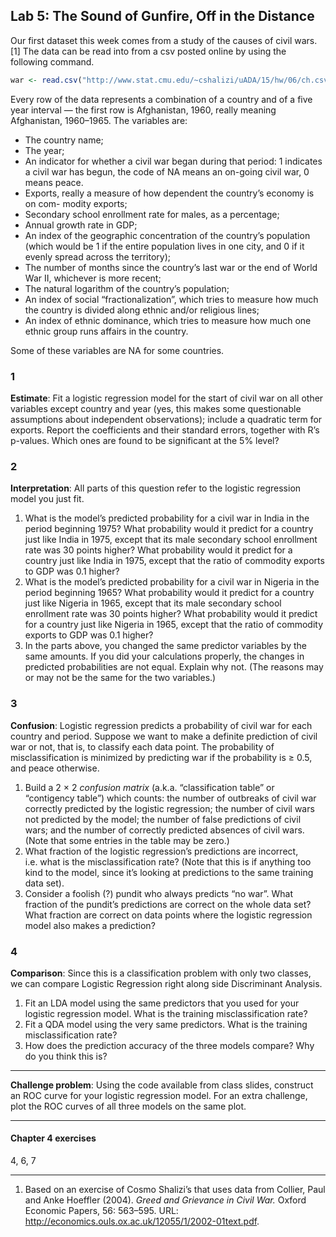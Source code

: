 
## Lab 5: The Sound of Gunfire, Off in the Distance

Our first dataset this week comes from a study of the causes of civil
wars.\[1\] The data can be read into from a csv posted online by using
the following
command.

``` r
war <- read.csv("http://www.stat.cmu.edu/~cshalizi/uADA/15/hw/06/ch.csv", row.names = 1)
```

Every row of the data represents a combination of a country and of a
five year interval — the first row is Afghanistan, 1960, really meaning
Afghanistan, 1960–1965. The variables are:

  - The country name;
  - The year;
  - An indicator for whether a civil war began during that period: 1
    indicates a civil war has begun, the code of NA means an on-going
    civil war, 0 means peace.
  - Exports, really a measure of how dependent the country’s economy is
    on com- modity exports;
  - Secondary school enrollment rate for males, as a percentage;
  - Annual growth rate in GDP;
  - An index of the geographic concentration of the country’s population
    (which would be 1 if the entire population lives in one city, and 0
    if it evenly spread across the territory);
  - The number of months since the country’s last war or the end of
    World War II, whichever is more recent;
  - The natural logarithm of the country’s population;
  - An index of social “fractionalization”, which tries to measure how
    much the country is divided along ethnic and/or religious lines;
  - An index of ethnic dominance, which tries to measure how much one
    ethnic group runs affairs in the country.

Some of these variables are NA for some countries.

### 1

**Estimate**: Fit a logistic regression model for the start of civil war
on all other variables except country and year (yes, this makes some
questionable assumptions about independent observations); include a
quadratic term for exports. Report the coefficients and their standard
errors, together with R’s p-values. Which ones are found to be
significant at the 5% level?

### 2

**Interpretation**: All parts of this question refer to the logistic
regression model you just fit.

1.  What is the model’s predicted probability for a civil war in India
    in the period beginning 1975? What probability would it predict for
    a country just like India in 1975, except that its male secondary
    school enrollment rate was 30 points higher? What probability would
    it predict for a country just like India in 1975, except that the
    ratio of commodity exports to GDP was 0.1 higher?
2.  What is the model’s predicted probability for a civil war in Nigeria
    in the period beginning 1965? What probability would it predict for
    a country just like Nigeria in 1965, except that its male secondary
    school enrollment rate was 30 points higher? What probability would
    it predict for a country just like Nigeria in 1965, except that the
    ratio of commodity exports to GDP was 0.1 higher?
3.  In the parts above, you changed the same predictor variables by the
    same amounts. If you did your calculations properly, the changes in
    predicted probabilities are not equal. Explain why not. (The reasons
    may or may not be the same for the two variables.)

### 3

**Confusion**: Logistic regression predicts a probability of civil war
for each country and period. Suppose we want to make a definite
prediction of civil war or not, that is, to classify each data point.
The probability of misclassification is minimized by predicting war if
the probability is ≥ 0.5, and peace otherwise.

1.  Build a 2 × 2 *confusion matrix* (a.k.a. “classification table” or
    “contigency table”) which counts: the number of outbreaks of civil
    war correctly predicted by the logistic regression; the number of
    civil wars not predicted by the model; the number of false
    predictions of civil wars; and the number of correctly predicted
    absences of civil wars. (Note that some entries in the table may be
    zero.)
2.  What fraction of the logistic regression’s predictions are
    incorrect, i.e. what is the misclassification rate? (Note that this
    is if anything too kind to the model, since it’s looking at
    predictions to the same training data set).
3.  Consider a foolish (?) pundit who always predicts “no war”. What
    fraction of the pundit’s predictions are correct on the whole data
    set? What fraction are correct on data points where the logistic
    regression model also makes a prediction?

### 4

**Comparison**: Since this is a classification problem with only two
classes, we can compare Logistic Regression right along side
Discriminant Analysis.

1.  Fit an LDA model using the same predictors that you used for your
    logistic regression model. What is the training misclassification
    rate?
2.  Fit a QDA model using the very same predictors. What is the training
    misclassification rate?
3.  How does the prediction accuracy of the three models compare? Why do
    you think this is?

-----

**Challenge problem**: Using the code available from class slides,
construct an ROC curve for your logistic regression model. For an extra
challenge, plot the ROC curves of all three models on the same plot.

-----

#### Chapter 4 exercises

4, 6, 7

-----

1.  Based on an exercise of Cosmo Shalizi’s that uses data from Collier,
    Paul and Anke Hoeffler (2004). *Greed and Grievance in Civil War.*
    Oxford Economic Papers, 56: 563–595. URL:
    <http://economics.ouls.ox.ac.uk/12055/1/2002-01text.pdf>.
